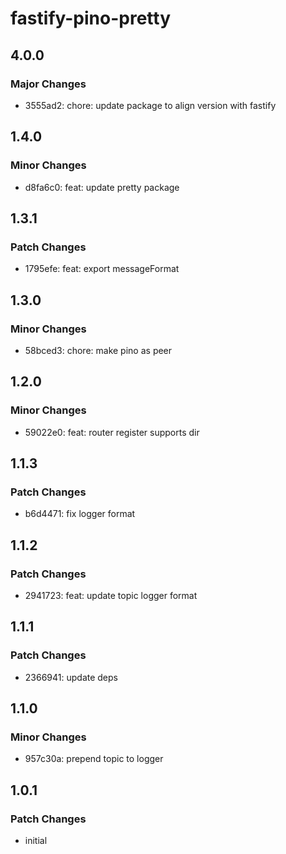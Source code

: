 # fastify-pino-pretty

## 4.0.0

### Major Changes

- 3555ad2: chore: update package to align version with fastify

## 1.4.0

### Minor Changes

- d8fa6c0: feat: update pretty package

## 1.3.1

### Patch Changes

- 1795efe: feat: export messageFormat

## 1.3.0

### Minor Changes

- 58bced3: chore: make pino as peer

## 1.2.0

### Minor Changes

- 59022e0: feat: router register supports dir

## 1.1.3

### Patch Changes

- b6d4471: fix logger format

## 1.1.2

### Patch Changes

- 2941723: feat: update topic logger format

## 1.1.1

### Patch Changes

- 2366941: update deps

## 1.1.0

### Minor Changes

- 957c30a: prepend topic to logger

## 1.0.1

### Patch Changes

- initial
